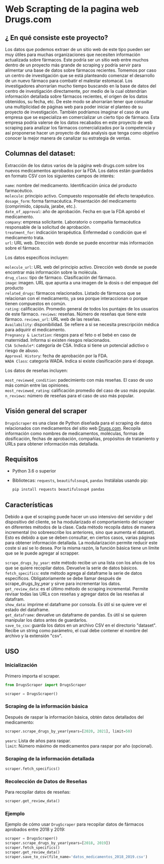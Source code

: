# Web Scrapting de la pagina web Drugs.com

## ¿ En qué consiste este proyecto?

Los datos que podemos extraer de un sitio web de este tipo pueden ser muy útiles para muchas organizaciones que necesiten información actualizada sobre fármacos. Este podría ser un sitio web entre muchos dentro de un proyecto más grande de scraping y podría servir para alimentar una base de datos sobre fármacos recientes. Tomemos por caso un centro de investigación que se está planteando comenzar el desarrollo de un nuevo fármaco para combatir el malestar estomacal. Los investigadores ahorrarían mucho tiempo buscando en la base de datos del centro de investigación directamente, por medio de la cual obtendrían información detallada sobre fármacos recientes, el origen de los datos obtenidos, su fecha, etc. De este modo se ahorrarían tener que consultar una multiplicidad de páginas web para poder iniciar el planteo de su proyecto de investigación. También podríamos imaginar el caso de una empresa que se especializa en comercializar un cierto tipo de fármaco. Esta empresa podría valerse de los datos recabados en este proyecto de web scraping para analizar los fármacos comercializados por la competencia y así proponerse hacer un proyecto de data analysis que tenga como objetivo conocer la mejor manera de canalizar su estrategia de ventas.

## Columnas del dataset:

Extracción de los datos varios de la página web drugs.com sobre los nuevos medicamentos aprobados por la FDA. 
Los datos están guardados en formato CSV con los siguientes campos de interés:

`name`: nombre del medicamento. Identificación única del producto farmacéutico.  
`molecule`: principio activo. Compuesto responsable del efecto terapéutico.  
`dosage_form`: forma farmacéutica. Presentación del medicamento (comprimido, cápsula, jarabe, etc.).  
`date_of_approval`: año de aprobación. Fecha en que la FDA aprobó el medicamento.  
`company`: empresa solicitante. Laboratorio o compañía farmacéutica responsable de la solicitud de aprobación.  
`treatment_for`: indicación terapéutica. Enfermedad o condición que el medicamento trata.  
`url`: URL web. Dirección web donde se puede encontrar más información sobre el fármaco.  

Los datos específicos incluyen:

`molecule_url`: URL web del principio activo. Dirección web donde se puede encontrar más información sobre la molécula.  
`drug_class`: tipo de fármaco. Clasificación del fármaco.  
`image`: imagen. URL que apunta a una imagen de la dosis o del empaque del producto  
`related_drugs`: fármacos relacionados. Listado de fármacos que se relacionan con el medicamento, ya sea porque interaccionan o porque tienen compuestos en común.  
`rating`: calificación. Promedio general de todos los puntajes de los usuarios de este fármaco.
`reviews`: reseñas. Número de reseñas que tiene este fármaco.
`reviews_url`: URL web de las reseñas.  
`Availability`: disponibilidad. Se refiere a si se necesita prescripción médica para adquirir el medicamento.  
`Pregnancy & Lactation`: riesgos para el feto o el bebé en caso de maternidad. Informa si existen riesgos relacionados.  
`CSA Schedule*`: categoría de CSA. Indica si tiene un potencial adictivo o riesgo de abuso.  
`Approval History`: fecha de aprobación por la FDA.  
`WADA Class`: categoría WADA. Indica si existe clasificación para el dopage.

Los datos de reseñas incluyen:

`most_reviewed_condition`: padecimiento con más reseñas. El caso de uso más común entre las opiniones.  
`most_reviewed_rating`: calificación promedio del caso de uso más popular.  
`n_reviews`: número de reseñas para el caso de uso más popular.  

## Visión general del scraper

`DrugsScraper` es una clase de Python diseñada para el scraping de datos relacionados con medicamentos del sitio web [Drugs.com](https://www.drugs.com). Recopila información como nombres de medicamentos, moléculas, formas de dosificación, fechas de aprobación, compañías, propósitos de tratamiento y URLs para obtener información más detallada.

## Requisitos
- Python 3.6 o superior
- Bibliotecas: `requests`, `beautifulsoup4`, `pandas`
  Instálalas usando pip:
  
  ```bash
  pip install requests beautifulsoup4 pandas
  ```

## Características

Debido a que el scraping puede hacer un uso intensivo del servidor y del dispositivo del cliente, se ha modularizado el comportamiento del scraper en diferentes métodos de la clase. Cada método recopila datos de manera incremental (no sobreescribe los anteriores, sino que aumenta el dataset). Esto es debido a que se deben consultar, en ciertos casos, varias páginas para obtener información detallada. La modularización permite reducir este coste si así se lo desea. Por la misma razón, la función básica tiene un límite que se le puede agregar al scrapper.

`scrape_drugs_by_year`: este método recibe un una lista con los años de los que se quiere recopilar datos. Devuelve la serie de datos básicos.  
`fetch_specifics`: este método agrega al dataframe la serie de datos específicos. Obligatoriamente se debe llamar después de scrape_drugs_by_year y sirve para incrementar los datos.  
`get_review_data`: es el último método de scraping incremental. Permite revisar todas las URLs con reseñas y agregar datos de las reseñas al datafram.  
`show_data`: imprime el dataframe por consola. Es útil si se quiere ver el estado del dataframe.  
`get_dataframe`: devuelve un dataframe de pandas. Es útil si se quieren manipular los datos antes de guardarlos.  
`save_to_csv`: guarda los datos en un archivo CSV en el directorio "dataset". Recibe un string como parámetro, el cual debe contener el nombre del archivo y la extensión "csv".  

## USO

### Inicialización

Primero importa el scraper.

```python
from DrugsScraper import DrugsScraper

scraper = DrugsScraper()
```

### Scraping de la información básica

Después de raspar la información básica, obtén datos detallados del medicamento:

```python
scraper.scrape_drugs_by_year(years=[2020, 2021], limit=50)
```

`years`: Lista de años para raspar.  
`limit`: Número máximo de medicamentos para raspar por año (opcional).  

### Scraping de la información detallada

```python
scraper.fetch_specifics()
```

### Recolección de Datos de Reseñas

Para recopilar datos de reseñas:

```python
scraper.get_review_data()
```

### Ejemplo

Ejemplo de cómo usar `DrugScraper` para recopilar datos de fármacos aprobados entre 2018 y 2019:

```python
scraper = DrugsScraper()
scraper.scrape_drugs_by_year(years=[2018, 2019])
scraper.fetch_specifics()
scraper.get_review_data()
scraper.save_to_csv(file_name='datos_medicamentos_2018_2019.csv')
```

